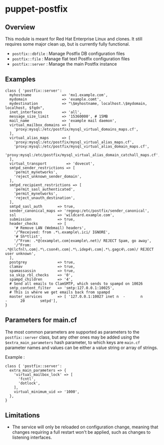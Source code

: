 # puppet-postfix

## Overview

This module is meant for Red Hat Enterprise Linux and clones. It still requires
some major clean up, but is currently fully functional.

* `postfix::dbfile` : Manage Postfix DB configuration files
* `postfix::file` : Manage flat text Postfix configuration files
* `postfix::server` : Manage the main Postfix instance

## Examples

```puppet
class { 'postfix::server':
  myhostname              => 'mx1.example.com',
  mydomain                => 'example.comt',
  mydestination           => "\$myhostname, localhost.\$mydomain, localhost, $fqdn",
  inet_interfaces         => 'all',
  message_size_limit      => '15360000', # 15MB
  mail_name               => 'example mail daemon',
  virtual_mailbox_domains => [
    'proxy:mysql:/etc/postfix/mysql_virtual_domains_maps.cf',
  ],
  virtual_alias_maps      => [
    'proxy:mysql:/etc/postfix/mysql_virtual_alias_maps.cf',
    'proxy:mysql:/etc/postfix/mysql_virtual_alias_domain_maps.cf',
    'proxy:mysql:/etc/postfix/mysql_virtual_alias_domain_catchall_maps.cf',
  ],
  virtual_transport         => 'dovecot',
  smtpd_sender_restrictions => [
    'permit_mynetworks',
    'reject_unknown_sender_domain',
  ],
  smtpd_recipient_restrictions => [
    'permit_sasl_authenticated',
    'permit_mynetworks',
    'reject_unauth_destination',
  ],
  smtpd_sasl_auth       => true,
  sender_canonical_maps => 'regexp:/etc/postfix/sender_canonical',
  ssl                   => 'wildcard.example.com',
  submission            => true,
  header_checks         => [
    '# Remove LAN (Webmail) headers',
    '/^Received: from .*\.example\.ici/ IGNORE',
    '# Sh*tlist',
    '/^From: .*@(example\.com|example\.net)/ REJECT Spam, go away',
    '/^From: .*@(lcfnl\.com|.*\.cson4\.com|.*\.idep4\.com|.*\.gagc4\.com)/ REJECT user unknown',
  ],
  postgrey              => true,
  clamav                => true,
  spamassassin          => true,
  sa_skip_rbl_checks    => '0',
  spampd_children       => '4',
  # Send all emails to ClamSMTP, which sends to spampd on 10026
  smtp_content_filter   => 'smtp:127.0.0.1:10025',
  # This is where we get emails back from spampd
  master_services       => [ '127.0.0.1:10027 inet n  -       n       -      20       smtpd'],
}
```

## Parameters for main.cf

The most common parameters are supported as parameters to the `postfix::server`
class, but any other ones may be added using the `$extra_main_parameters` hash
parameter, to which keys are `main.cf` parameter names and values can be either
a value string or array of strings.

Example :
```puppet
class { 'postfix::server':
  extra_main_parameters => {
    'virtual_mailbox_lock' => [
      'fcntl',
      'dotlock',
    ],
    virtual_minimum_uid => '1000',
  },
}
```

## Limitations

* The service will only be reloaded on configuration change, meaning that
  changes requiring a full restart won't be applied, such as changes to
  listening interfaces.

